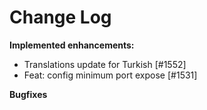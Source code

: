 # Change Log

**Implemented enhancements:**

- Translations update for Turkish [\#1552]
- Feat: config minimum port expose [\#1531]

**Bugfixes**

